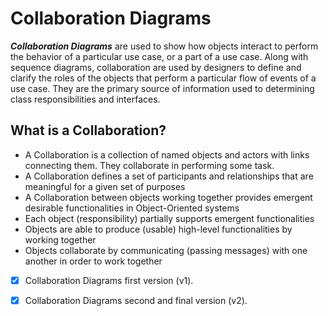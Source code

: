 # Collaboration Diagrams 
**_Collaboration Diagrams_** are used to show how objects interact to perform the behavior of a particular use case, or a part of a use case. Along with sequence diagrams, collaboration are used by designers to define and clarify the roles of the objects that perform a particular flow of events of a use case.  They are the primary source of information used to determining class responsibilities and interfaces.

## What is a Collaboration?
- A Collaboration is a collection of named objects and actors with links connecting them. They collaborate in performing some task.
- A Collaboration defines a set of participants and relationships that are meaningful for a given set of purposes
- A Collaboration between objects working together provides emergent desirable functionalities in Object-Oriented systems
- Each object (responsibility) partially supports emergent functionalities
- Objects are able to produce (usable) high-level functionalities by working together
- Objects collaborate by communicating (passing messages) with one another in order to work together

- [x] Collaboration Diagrams first version (v1).
- [x] Collaboration Diagrams second and final version (v2).


